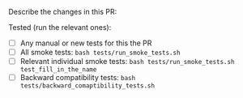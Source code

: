 <!-- Describe the changes in this PR -->

Describe the changes in this PR:


<!-- Describe tests ran in a "Tested:" section -->
<!-- Unit tests (tests/test_*.py) are part of Github CI; the below are additional tests. -->

Tested (run the relevant ones):

- [ ] Any manual or new tests for this the PR
- [ ] All smoke tests: `bash tests/run_smoke_tests.sh` 
- [ ] Relevant individual smoke tests: `bash tests/run_smoke_tests.sh test_fill_in_the_name` 
- [ ] Backward compatibility tests: `bash tests/backward_comaptibility_tests.sh`
